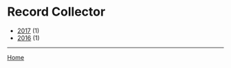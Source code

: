 # Record Collector

  * [2017](./record-collector-2017.md/) (1)
  * [2016](./record-collector-2016.md/) (1)
----

[Home](../)
